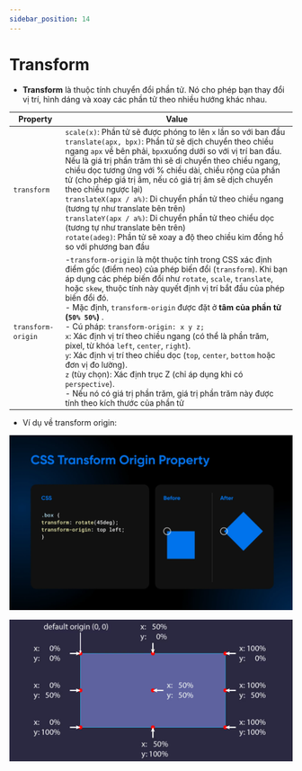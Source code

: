 ```yaml
---
sidebar_position: 14
---
```


# Transform

- **Transform** là thuộc tính chuyển đổi phần tử. Nó cho phép bạn thay đổi vị trí, hình dáng và xoay các phần tử theo nhiều hướng khác nhau.

| Property           | Value                                                                                                                                                                                                                                                                                                                                                                                                                                                                                                                                                                                                                                                                                                                                                                       |
| ------------------ | --------------------------------------------------------------------------------------------------------------------------------------------------------------------------------------------------------------------------------------------------------------------------------------------------------------------------------------------------------------------------------------------------------------------------------------------------------------------------------------------------------------------------------------------------------------------------------------------------------------------------------------------------------------------------------------------------------------------------------------------------------------------------- |
| `transform`        | `scale(x)`: Phần tử sẽ được phóng to lên `x` lần so với ban đầu<br />`translate(apx, bpx)`: Phần tử sẽ dịch chuyển theo chiều ngang `apx` về bên phải, `bpx`xuống dưới so với vị trí ban đầu. Nếu là giá trị phần trăm thì sẽ di chuyển theo chiều ngang, chiều dọc tương ứng với % chiều dài, chiều rộng của phần tử (cho phép giá trị âm, nếu có giá trị âm sẽ dịch chuyển theo chiều ngược lại)<br />`translateX(apx / a%)`: Di chuyển phần tử theo chiều ngang (tương tự như translate bên trên)<br />`translateY(apx / a%)`: Di chuyển phần tử theo chiểu dọc (tương tự như translate bên trên)<br />`rotate(adeg)`: Phần tử sẽ xoay a độ theo chiều kim đồng hồ so với phương ban đầu                                                                                 |
| `transform-origin` | -`transform-origin` là một thuộc tính trong CSS xác định điểm gốc (điểm neo) của phép biến đổi (`transform`). Khi bạn áp dụng các phép biến đổi như `rotate`, `scale`, `translate`, hoặc `skew`, thuộc tính này quyết định vị trí bắt đầu của phép biến đổi đó.<br />- Mặc định, `transform-origin` được đặt ở **tâm của phần tử (`50% 50%`)** .<br />- Cú pháp: `transform-origin: x y z;`<br />`x`: Xác định vị trí theo chiều ngang (có thể là phần trăm, pixel, từ khóa `left`, `center`, `right`).<br />`y`: Xác định vị trí theo chiều dọc (`top`, `center`, `bottom` hoặc đơn vị đo lường).<br />`z` (tùy chọn): Xác định trục Z (chỉ áp dụng khi có `perspective`).<br />- Nếu nó có giá trị phần trăm, giá trị phần trăm này được tính theo kích thước của phần tử |

- Ví dụ về transform origin:

![1739028361302](image/transform/1739028361302.png)

![1739028380441](image/transform/1739028380441.png)
